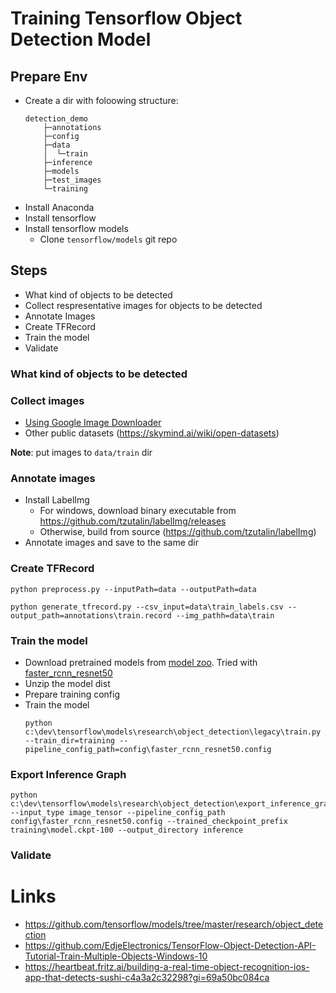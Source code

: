 # Training Tensorflow Object Detection Model

## Prepare Env

* Create a dir with foloowing structure:
    ```
    detection_demo
        ├─annotations
        ├─config
        ├─data
        │  └─train
        ├─inference
        ├─models
        ├─test_images
        └─training
    ```
* Install Anaconda
* Install tensorflow
* Install tensorflow models
    - Clone `tensorflow/models` git repo

## Steps
* What kind of objects to be detected
* Collect respresentative images for objects to be detected
* Annotate Images
* Create TFRecord
* Train the model
* Validate

### What kind of objects to be detected

### Collect images
* [Using Google Image Downloader](https://google-images-download.readthedocs.io/en/latest/index.html)
* Other public datasets (https://skymind.ai/wiki/open-datasets)

**Note**: put images to `data/train` dir

### Annotate images
* Install LabelImg
    - For windows, download binary executable from https://github.com/tzutalin/labelImg/releases
    - Otherwise, build from source (https://github.com/tzutalin/labelImg)
* Annotate images and save to the same dir

### Create TFRecord
```
python preprocess.py --inputPath=data --outputPath=data

python generate_tfrecord.py --csv_input=data\train_labels.csv --output_path=annotations\train.record --img_pathh=data\train
```

### Train the model
* Download pretrained models from [model zoo](https://github.com/tensorflow/models/blob/master/research/object_detection/g3doc/detection_model_zoo.md). Tried with [faster_rcnn_resnet50](http://download.tensorflow.org/models/object_detection/faster_rcnn_resnet50_coco_2018_01_28.tar.gz) 
* Unzip the model dist
* Prepare training config
* Train the model
    ```
    python c:\dev\tensorflow\models\research\object_detection\legacy\train.py --train_dir=training --pipeline_config_path=config\faster_rcnn_resnet50.config
    ```

### Export Inference Graph
```
python c:\dev\tensorflow\models\research\object_detection\export_inference_graph.py --input_type image_tensor --pipeline_config_path config\faster_rcnn_resnet50.config --trained_checkpoint_prefix training\model.ckpt-100 --output_directory inference
```

### Validate


# Links
* https://github.com/tensorflow/models/tree/master/research/object_detection
* https://github.com/EdjeElectronics/TensorFlow-Object-Detection-API-Tutorial-Train-Multiple-Objects-Windows-10
* https://heartbeat.fritz.ai/building-a-real-time-object-recognition-ios-app-that-detects-sushi-c4a3a2c32298?gi=69a50bc084ca
